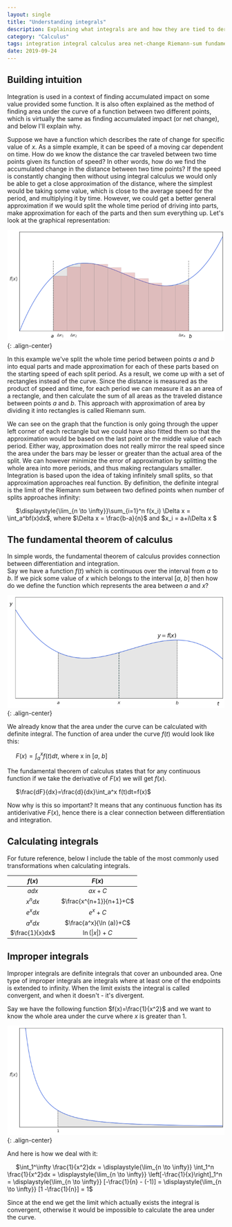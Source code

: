 ```yaml
---
layout: single
title: "Understanding integrals"
description: Explaining what integrals are and how they are tied to derivatives
category: "Calculus"
tags: integration integral calculus area net-change Riemann-sum fundamental-theorem-of-calculus improper-integrals
date: 2019-09-24
---
```

## Building intuition

Integration is used in a context of finding accumulated impact on some value provided some function. It is also often explained as the method of finding area under the curve of a function between two different points, which is virtually the same as finding accumulated impact (or net change), and below I'll explain why.

Suppose we have a function which describes the rate of change for specific value of $x$. As a simple example, it can be speed of a moving car dependent on time. How do we know the distance the car traveled between two time points given its function of speed? In other words, how do we find the accumulated change in the distance between two time points? If the speed is constantly changing then without using integral calculus we would only be able to get a close approximation of the distance, where the simplest would be taking some value, which is close to the average speed for the period, and multiplying it by time. However, we could get a better general approximation if we would split the whole time period of driving into parts, make approximation for each of the parts and then sum everything up. Let's look at the graphical representation:

![](/assets/images/calculus/plot_area_under_curve.png){: .align-center}

In this example we've split the whole time period between points $a$ and $b$ into equal parts and made approximation for each of these parts based on the starting speed of each split period. As a result, we come up with a set of rectangles instead of the curve. Since the distance is measured as the product of speed and time, for each period we can measure it as an area of a rectangle, and then calculate the sum of all areas as the traveled distance between points $a$ and $b$. This approach with approximation of area by dividing it into rectangles is called Riemann sum.

We can see on the graph that the function is only going through the upper left corner of each rectangle but we could have also fitted them so that the approximation would be based on the last point or the middle value of each period. Either way, approximation does not really mirror the real speed since the area under the bars may be lesser or greater than the actual area of the split. We can however minimize the error of approximation by splitting the whole area into more periods, and thus making rectangulars smaller. Integration is based upon the idea of taking infinitely small splits, so that approximation approaches real function. By definition, the definite integral is the limit of the Riemann sum between two defined points when number of splits approaches infinity:

&nbsp;&nbsp;&nbsp;&nbsp;
$\displaystyle{\lim_{n \to \infty}}\sum_{i=1}^n f(x_i) \Delta x = \int_a^bf(x)dx$, 
where $\Delta x = \frac{b-a}{n}$ and $x_i = a+i\Delta x $

## The fundamental theorem of calculus

In simple words, the fundamental theorem of calculus provides connection between differentiation and integration.<br>
Say we have a function $f(t)$ which is continuous over the interval from $a$ to $b$. If we pick some value of $x$ which belongs to the interval [$a$, $b$] then how do we define the function which represents the area between $a$ and $x$?

![](/assets/images/calculus/plot_area_under_curve_with_middle_value.png){: .align-center}

We already know that the area under the curve can be calculated with definite integral. The function of area under the curve $f(t)$ would look like this: 

&nbsp;&nbsp;&nbsp;&nbsp;
$F(x) = \int_a^x f(t)dt$, 
where x in [$a$, $b$]

The fundamental theorem of calculus states that for any continuous function if we take the derivative of $F(x)$ we will get $f(x)$.

&nbsp;&nbsp;&nbsp;&nbsp;
$\frac{dF}{dx}=\frac{d}{dx}\int_a^x f(t)dt=f(x)$

Now why is this so important? It means that any continuous function has its antiderivative $F(x)$, hence there is a clear connection between differentiation and integration. 

## Calculating integrals

For future reference, below I include the table of the most commonly used transformations when calculating integrals.

|$f(x)$|$F(x)$|
|:---:|:---:|
|$a dx$|$ax+C$|
|$x^n dx$|$\frac{x^{n+1}}{n+1}+C$|
|$e^x dx$|$e^x+C$|
|$a^x dx$|$\frac{a^x}{\ln (a)}+C$|
|$\frac{1}{x}dx$|$\ln (\lvert x \rvert)+C$|

## Improper integrals

Improper integrals are definite integrals that cover an unbounded area. One type of improper integrals are integrals where at least one of the endpoints is extended to infinity. When the limit exists the integral is called convergent, and when it doesn't  - it's divergent. 

Say we have the following function $f(x)=\frac{1}{x^2}$ and we want to know the whole area under the curve where $x$ is greater than 1. 

![](/assets/images/calculus/plot_area_under_improper_integral.png){: .align-center}

And here is how we deal with it:

&nbsp;&nbsp;&nbsp;&nbsp;
$\int_1^\infty \frac{1}{x^2}dx = \displaystyle{\lim_{n \to \infty}} \int_1^n \frac{1}{x^2}dx = \displaystyle{\lim_{n \to \infty}} \left[-\frac{1}{x}\right]_1^n = \displaystyle{\lim_{n \to \infty}} [-\frac{1}{n} - (-1)] = \displaystyle{\lim_{n \to \infty}} [1 -\frac{1}{n}] = 1$

Since at the end we get the limit which actually exists the integral is convergent, otherwise it would be impossible to calculate the area under the curve.
